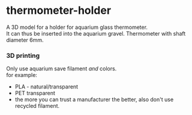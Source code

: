 thermometer-holder
==================

A 3D model for a holder for aquarium glass thermometer.\
It can thus be inserted into the aquarium gravel. 
Thermometer with shaft diameter 6mm.


### 3D printing

Only use aquarium save filament _and_ colors.\
for example:
- PLA - natural/transparent
- PET transparent
- the more you can trust a manufacturer the better, also don't use recycled filament.
